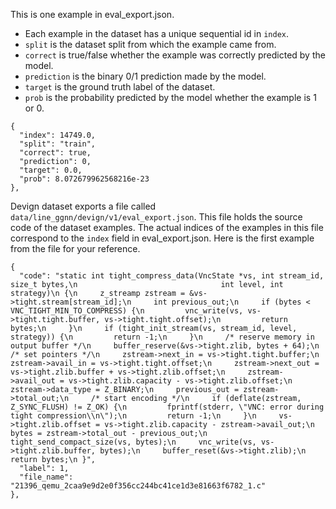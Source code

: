 This is one example in eval_export.json.
* Each example in the dataset has a unique sequential id in `index`.
* `split` is the dataset split from which the example came from.
* `correct` is true/false whether the example was correctly predicted by the model.
* `prediction` is the binary 0/1 prediction made by the model.
* `target` is the ground truth label of the dataset.
* `prob` is the probability predicted by the model whether the example is 1 or 0.

```
{
  "index": 14749.0,
  "split": "train",
  "correct": true,
  "prediction": 0,
  "target": 0.0,
  "prob": 8.072679962568216e-23
},
```

Devign dataset exports a file called `data/line_ggnn/devign/v1/eval_export.json`. This file holds the source code of the dataset examples.
The actual indices of the examples in this file correspond to the `index` field in eval_export.json. Here is the first example from the file for your reference.
```
{
  "code": "static int tight_compress_data(VncState *vs, int stream_id, size_t bytes,\n                                int level, int strategy)\n {\n     z_streamp zstream = &vs->tight.stream[stream_id];\n     int previous_out;\n     if (bytes < VNC_TIGHT_MIN_TO_COMPRESS) {\n         vnc_write(vs, vs->tight.tight.buffer, vs->tight.tight.offset);\n         return bytes;\n     }\n     if (tight_init_stream(vs, stream_id, level, strategy)) {\n         return -1;\n     }\n     /* reserve memory in output buffer */\n     buffer_reserve(&vs->tight.zlib, bytes + 64);\n     /* set pointers */\n     zstream->next_in = vs->tight.tight.buffer;\n     zstream->avail_in = vs->tight.tight.offset;\n     zstream->next_out = vs->tight.zlib.buffer + vs->tight.zlib.offset;\n     zstream->avail_out = vs->tight.zlib.capacity - vs->tight.zlib.offset;\n     zstream->data_type = Z_BINARY;\n     previous_out = zstream->total_out;\n     /* start encoding */\n     if (deflate(zstream, Z_SYNC_FLUSH) != Z_OK) {\n         fprintf(stderr, \"VNC: error during tight compression\\n\");\n         return -1;\n     }\n     vs->tight.zlib.offset = vs->tight.zlib.capacity - zstream->avail_out;\n     bytes = zstream->total_out - previous_out;\n     tight_send_compact_size(vs, bytes);\n     vnc_write(vs, vs->tight.zlib.buffer, bytes);\n     buffer_reset(&vs->tight.zlib);\n     return bytes;\n }",
  "label": 1,
  "file_name": "21396_qemu_2caa9e9d2e0f356cc244bc41ce1d3e81663f6782_1.c"
},
```